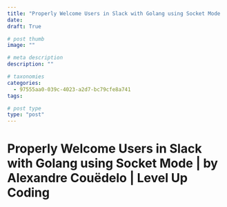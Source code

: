 ```yaml
---
title: "Properly Welcome Users in Slack with Golang using Socket Mode | by Alexandre Couëdelo | Level Up Coding"
date: 
draft: True

# post thumb
image: ""

# meta description
description: ""

# taxonomies
categories:
  - 97555aa0-039c-4023-a2d7-bc79cfe8a741
tags:

# post type
type: "post"
---
```


# Properly Welcome Users in Slack with Golang using Socket Mode | by Alexandre Couëdelo | Level Up Coding
